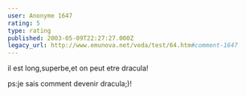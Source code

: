 ```yaml
---
user: Anonyme 1647
rating: 5
type: rating
published: 2003-05-09T22:27:27.000Z
legacy_url: http://www.emunova.net/veda/test/64.htm#comment-1647
---
```

il est long,superbe,et on peut etre dracula!

ps:je sais comment devenir dracula;)!